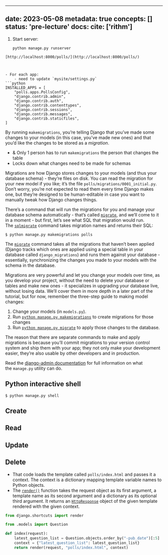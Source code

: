 
---
date: 2023-05-08
metadata: true
concepts: []
status: 'pre-lecture'
docs: 
cite: ['rithm']
---

1. Start server:
   ```shell
   python manage.py runserver
```
[http://localhost:8000/polls/](http://localhost:8000/polls/)



- For each app:
	- need to update `mysite/settings.py`
```python
INSTALLED_APPS = [
    "polls.apps.PollsConfig",
    "django.contrib.admin",
    "django.contrib.auth",
    "django.contrib.contenttypes",
    "django.contrib.sessions",
    "django.contrib.messages",
    "django.contrib.staticfiles",
]
```

By running `makemigrations`, you’re telling Django that you’ve made some changes to your models (in this case, you’ve made new ones) and that you’d like the changes to be stored as a _migration_.

- & Only 1 person has to run `makemigrations` the person that changes the table 
- Locks down what changes need to be made for schemas

Migrations are how Django stores changes to your models (and thus your database schema) - they’re files on disk. You can read the migration for your new model if you like; it’s the file `polls/migrations/0001_initial.py`. Don’t worry, you’re not expected to read them every time Django makes one, but they’re designed to be human-editable in case you want to manually tweak how Django changes things.

There’s a command that will run the migrations for you and manage your database schema automatically - that’s called [`migrate`](https://docs.djangoproject.com/en/4.2/ref/django-admin/#django-admin-migrate), and we’ll come to it in a moment - but first, let’s see what SQL that migration would run. The [`sqlmigrate`](https://docs.djangoproject.com/en/4.2/ref/django-admin/#django-admin-sqlmigrate) command takes migration names and returns their SQL:

```shell
$ python manage.py makemigrations polls
```

The [`migrate`](https://docs.djangoproject.com/en/4.2/ref/django-admin/#django-admin-migrate) command takes all the migrations that haven’t been applied (Django tracks which ones are applied using a special table in your database called `django_migrations`) and runs them against your database - essentially, synchronizing the changes you made to your models with the schema in the database.

Migrations are very powerful and let you change your models over time, as you develop your project, without the need to delete your database or tables and make new ones - it specializes in upgrading your database live, without losing data. We’ll cover them in more depth in a later part of the tutorial, but for now, remember the three-step guide to making model changes:

1. Change your models (in `models.py`).
2. Run [`python manage.py makemigrations`](https://docs.djangoproject.com/en/4.2/ref/django-admin/#django-admin-makemigrations) to create migrations for those changes
3. Run [`python manage.py migrate`](https://docs.djangoproject.com/en/4.2/ref/django-admin/#django-admin-migrate) to apply those changes to the database.

The reason that there are separate commands to make and apply migrations is because you’ll commit migrations to your version control system and ship them with your app; they not only make your development easier, they’re also usable by other developers and in production.

Read the [django-admin documentation](https://docs.djangoproject.com/en/4.2/ref/django-admin/) for full information on what the `manage.py` utility can do.


## Python interactive shell

```shell
$ python manage.py shell
```

## Create

## Read

## Update

## Delete



- That code loads the template called `polls/index.html` and passes it a context. The context is a dictionary mapping template variable names to Python objects.
- The [`render()`](https://docs.djangoproject.com/en/4.2/topics/http/shortcuts/#django.shortcuts.render "django.shortcuts.render") function takes the request object as its first argument, a template name as its second argument and a dictionary as its optional third argument. It returns an [`HttpResponse`](https://docs.djangoproject.com/en/4.2/ref/request-response/#django.http.HttpResponse "django.http.HttpResponse") object of the given template rendered with the given context.
```python
from django.shortcuts import render

from .models import Question

def index(request):
    latest_question_list = Question.objects.order_by("-pub_date")[:5]
    context = {"latest_question_list": latest_question_list}
    return render(request, "polls/index.html", context)
```
